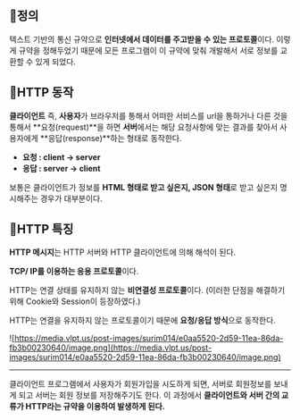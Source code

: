 ## **📌정의**

텍스트 기반의 통신 규약으로 **인터넷에서 데이터를 주고받을 수 있는 프로토콜**이다. 이렇게 규약을 정해두었기 때문에 모든 프로그램이 이 규약에 맞춰 개발해서 서로 정보를 교환할 수 있게 되었다.

## **📌HTTP 동작**

**클라이언트** 즉, **사용자**가 브라우저를 통해서 어떠한 서비스를 url을 통하거나 다른 것을 통해서 **요청(request)**을 하면 **서버**에서는 해당 요청사항에 맞는 결과를 찾아서 사용자에게 **응답(response)**하는 형태로 동작한다.

- **요청 : client -> server**
- **응답 : server -> client**

보통은 클라이언트가 정보를 **HTML 형태로 받고 싶은지, JSON 형태**로 받고 싶은지 명시해주는 경우가 대부분이다.

## **📌HTTP 특징**

**HTTP 메시지**는 HTTP 서버와 HTTP 클라이언트에 의해 해석이 된다.

**TCP/ IP를 이용하는 응용 프로토콜**이다.

HTTP는 연결 상태를 유지하지 않는 **비연결성 프로토콜**이다. (이러한 단점을 해결하기 위해 Cookie와 Session이 등장하였다.)

HTTP는 연결을 유지하지 않는 프로토콜이기 때문에 **요청/응답 방식**으로 동작한다.

![https://media.vlpt.us/post-images/surim014/e0aa5520-2d59-11ea-86da-fb3b00230640/image.png](https://media.vlpt.us/post-images/surim014/e0aa5520-2d59-11ea-86da-fb3b00230640/image.png)

---

클라이언트 프로그램에서 사용자가 회원가입을 시도하게 되면, 서버로 회원정보를 보내게 되고 서버는 회원 정보를 저장해주기도 한다. 이 과정에서 **클라이언트와 서버 간의 교류가 HTTP라는 규약을 이용하여 발생하게 된다.**
